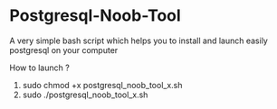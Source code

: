 # Postgresql-Noob-Tool

A very simple bash script which helps you to install and launch easily postgresql on your computer

How to launch ?
1) sudo chmod +x postgresql_noob_tool_x.sh
2) sudo ./postgresql_noob_tool_x.sh
